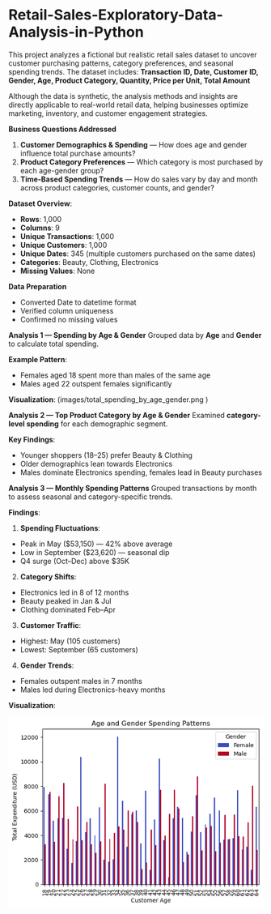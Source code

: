 # Retail-Sales-Exploratory-Data-Analysis-in-Python

This project analyzes a fictional but realistic retail sales dataset to uncover customer purchasing patterns, category preferences, and seasonal spending trends.
The dataset includes:
**Transaction ID, Date, Customer ID, Gender, Age, Product Category, Quantity, Price per Unit, Total Amount**

Although the data is synthetic, the analysis methods and insights are directly applicable to real-world retail data, helping businesses optimize marketing, inventory, and customer engagement strategies.

**Business Questions Addressed**
1. **Customer Demographics & Spending** — How does age and gender influence total purchase amounts?
2. **Product Category Preferences** — Which category is most purchased by each age-gender group?
3. **Time-Based Spending Trends** — How do sales vary by day and month across product categories, customer counts, and gender?

**Dataset Overview**:
- **Rows**: 1,000
- **Columns**: 9
- **Unique Transactions**: 1,000
- **Unique Customers**: 1,000
- **Unique Dates**: 345 (multiple customers purchased on the same dates)
- **Categories**: Beauty, Clothing, Electronics
- **Missing Values**: None

**Data Preparation**
- Converted Date to datetime format
- Verified column uniqueness
- Confirmed no missing values


**Analysis 1 — Spending by Age & Gender**
Grouped data by **Age** and **Gender** to calculate total spending.

**Example Pattern**:

- Females aged 18 spent more than males of the same age
- Males aged 22 outspent females significantly

**Visualization**:
(images/total_spending_by_age_gender.png  )



**Analysis 2 — Top Product Category by Age & Gender**
Examined **category-level spending** for each demographic segment.

**Key Findings**:

- Younger shoppers (18–25) prefer Beauty & Clothing
- Older demographics lean towards Electronics
- Males dominate Electronics spending, females lead in Beauty purchases



**Analysis 3 — Monthly Spending Patterns**
Grouped transactions by month to assess seasonal and category-specific trends.

**Findings**:

1. **Spending Fluctuations**:
- Peak in May ($53,150) — 42% above average
- Low in September ($23,620) — seasonal dip
- Q4 surge (Oct–Dec) above $35K

2. **Category Shifts**:
- Electronics led in 8 of 12 months
- Beauty peaked in Jan & Jul
- Clothing dominated Feb–Apr

3. **Customer Traffic**:
- Highest: May (105 customers)
- Lowest: September (65 customers)

4. **Gender Trends**:
- Females outspent males in 7 months
- Males led during Electronics-heavy months

**Visualization**:

![Alt text](./Barplot%20of%20Total%20Spending%20by%20Age%20and%20Gender.png)


